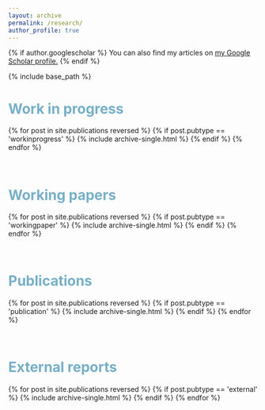 ```yaml
---
layout: archive
permalink: /research/
author_profile: true
---
```


{% if author.googlescholar %}
  You can also find my articles on <u><a href="{{author.googlescholar}}">my Google Scholar profile</a>.</u>
{% endif %}

{% include base_path %}

# <span style="color:#77AFC7">Work in progress</span>
{% for post in site.publications reversed %}
  {% if post.pubtype == 'workinprogress' %}
      {% include archive-single.html %}
  {% endif %}
{% endfor %}

<span style="color:white">Publications</span>

# <span style="color:#77AFC7">Working papers</span>
{% for post in site.publications reversed %}
  {% if post.pubtype == 'workingpaper' %}
      {% include archive-single.html %}
  {% endif %}
{% endfor %}

<span style="color:white">Publications</span>


# <span style="color:#77AFC7">Publications</span>
{% for post in site.publications reversed %}
  {% if post.pubtype == 'publication' %}
      {% include archive-single.html %}
  {% endif %}
{% endfor %}

<span style="color:white">Publications</span>


# <span style="color:#77AFC7">External reports</span>
{% for post in site.publications reversed %}
  {% if post.pubtype == 'external' %}
      {% include archive-single.html %}
  {% endif %}
{% endfor %}

